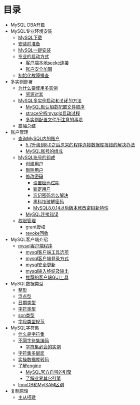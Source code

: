 # 目录

- MySQL DBA开篇
- MySQL专业环境安装
	- [MySQL下载](2-MySQL专业安装.md#MySQL下载)
	- [安装前准备](2-MySQL专业安装.md#安装前准备)
	- [MySQL一键安装](2-MySQL专业安装.md#MySQL一键安装)
	- [专业的启动方式](2-MySQL专业安装.md#专业的启动方式)
		- [客户端本地socke连接](2-MySQL专业安装.md#客户端本地socke连接)
		- [账户安全加固](2-MySQL专业安装.md#账户安全加固)
	- [初始化故障排查](2-MySQL专业安装.md#初始化故障排查)
- 多实例部署
	- [为什么要使用多实例](3-多实例安装部署.md#为什么要使用多实例)
		- [资源对其](3-多实例安装部署.md#资源对其)
	- [MySQL多实例启动和关闭的方法](3-多实例安装部署.md#MySQL多实例启动和关闭的方法)
		- [MySQL默认加载配置文件顺序](3-多实例安装部署.md#MySQL默认加载配置文件顺序)
		- [strace分析mysqld启动过程](3-多实例安装部署.md#strace分析mysqld启动过程)
		- [多实例配置文件所注意的事项](3-多实例安装部署.md#多实例配置文件所注意的事项)
	- [篇幅总结](3-多实例安装部署.md#篇幅总结)
- 账户管理
	- [查询MySQL内的账户](4-账户管理.md#查询MySQL内的账户)
		- [5.7升级到8.0之后原来的程序连接数据库报错的解决办法](4-账户管理.md#5.7升级到8.0之后原来的程序连接数据库报错的解决办法)
		- [MySQL账号的组成](4-账户管理.md#MySQL账号的组成)
	- [MySQL账号的组成](4-账户管理.md#MySQL账号的组成)
		- [创建用户](4-账户管理.md#创建用户)
		- [删除用户](4-账户管理.md#删除用户)
		- [修改密码](4-账户管理.md#修改密码)
			- [设置密码过期](4-账户管理.md#设置密码过期)
			- [锁定用户](4-账户管理.md#锁定用户)  
			- [忘记密码怎么解决](4-账户管理.md#忘记密码怎么解决) 
			- [黑科技破解密码](4-账户管理.md#黑科技破解密码) 
			- [MySQL8.0.14以后版本修改密码新特性](4-账户管理.md#MySQL8.0.14以后版本修改密码新特性)
		- [MySQL连接错误](4-账户管理.md#MySQL连接错误)
	- [权限管理](4-账户管理.md#权限管理)
		- [grant授权](4-账户管理.md#grant授权)
		- [revoke回收](4-账户管理.md#revoke回收)
- MySQL客户端介绍
	- [mysql客户端程序](5-MySQL客户端介绍.md#mysql客户端程序)
		- [mysql客户端工具选项](5-MySQL客户端介绍.md#mysql客户端工具选项)
		- [mysql客户端登录方式](5-MySQL客户端介绍.md#mysql客户端登录方式)
		- [mysql安全更新](5-MySQL客户端介绍.md#mysql安全更新)
		- [mysql输入终结及输出](5-MySQL客户端介绍.md#mysql输入终结及输出)
		- [推荐的客户端GUI工具](5-MySQL客户端介绍.md#推荐的客户端GUI工具)
- MySQL数据类型
	- [整形](数据类型.md#整形)
	- [浮点型](数据类型.md#浮点型)
	- [日期类型](数据类型.md#日期类型)
	- [字符类型](数据类型.md#字符类型)
	- [son类型](数据类型.md#json类型)
	- [字段类型规范](数据类型.md#字段类型规范)
- MySQL字符集
	- [什么是字符集](字符集.md#什么是字符集)
	- [不同字符集编码](字符集.md#不同字符集编码)
		- [字符集必会的实例](字符集.md#字符集必会的实例)
	- [字符集多层面](字符集.md#字符集多层面)
	- [实操数据库转码](字符集.md#实操数据库转码)
	- [了解engine](字符集.md#了解engine)
		- [MySQL官方自带的引擎](字符集.md#MySQL官方自带的引擎)
		- [了解业界其它引擎](字符集.md#了解业界其它引擎)
	- [InnoDB和MyISAM区别](字符集.md#InnoDB和MyISAM区别)		
- 复制原理
	- [主从搭建](复制原理1.md#主从搭建)
		